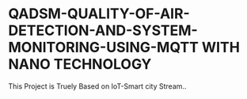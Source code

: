 # QADSM-QUALITY-OF-AIR-DETECTION-AND-SYSTEM-MONITORING-USING-MQTT WITH NANO TECHNOLOGY
This Project  is  Truely Based on IoT-Smart city Stream..
